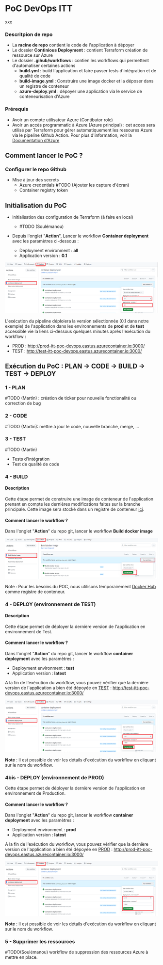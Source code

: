 # PoC DevOps ITT
xxx

### Descritpion de repo

- La **racine de repo** contient le code de l'application à dépoyer
- Le dossier **Continious Deployment** : contient Terraform création de ressource sur Azure
- Le dossier **.gihub/workflows** : contien les workflows qui permettent d'automatiser certaines actions
    - **build.yml** : build l'application et faire passer tests d'intégration et de qualité de code
    - **build-image.yml** : Construire une image docker et la déposer dans un registre de conteneur
    - **azure-deploy.yml** : dépoyer une application via le service de conteneurisation d'Azure

### Prérequis
- Avoir un compte utilisateur Azure (Contibutor role)
- Avoir un accès programmatic à Azure (Azure principal) : cet acces sera utilisé par Terraform pour gérer automatiquement les ressoures Azure via le pipeline Github Action.
Pour plus d'information, voir la [Documentation d'Azure](https://learn.microsoft.com/en-us/azure/developer/terraform/authenticate-to-azure?tabs=bash#create-a-service-principal)

## Comment lancer le PoC ?

### Configurer le repo Github

- Mise à jour des secrets
    * Azure credentials #TODO (Ajouter les capture d'écran)
    * Container registry token

## Initialisation du PoC
- Initialisation des configuration de Terraform (à faire en local)
    - #TODO (Soulémanou)

- Depuis l'onglet "**Action**", Lancer le workflow **Container deployment** avec les paramètres ci-dessous :
    - Deployment environment : **all**
    - Application version : **0.1**

![plot](./images/all-initialisation.png)

L'exécution du pipeline déploiera la version sélectionnée (0.1 dans notre exemple) de l'application dans les environnements de **prod** et de **test** accessible vie la liens ci-dessous quelques minutes après l'exécution du workflow :

- PROD : http://prod-itt-poc-devops.eastus.azurecontainer.io:3000/
- TEST : http://test-itt-poc-devops.eastus.azurecontainer.io:3000/

## Exécution du PoC : PLAN -> CODE -> BUILD -> TEST -> DEPLOY

### 1 - PLAN
#TODO (Martin) : création de ticker pour nouvelle fonctionalité ou correction de bug

### 2 - CODE
#TODO (Martin): mettre à jour le code, nouvelle branche, merge, ...

### 3 - TEST
#TODO (Martin)
- Tests d'intégration
- Test de qualité de code

### 4 - BUILD
#### Description
Cette étape permet de construire une image de conteneur de l'application prenant en compte les dernières modifications faites sur la branche principale. Cette image sera stocké dans un registre de conteneur [ici](https://hub.docker.com/r/sngbango/app-poc/tags).
#### Comment lancer le workflow ?
Dans l'onglet "**Action**" du repo git, lancer le workflow **Build docker image**

![plot](./images/Docker-build-workflow.png)

Note : Pour les besoins du POC, nous utilisons temporairement [Docker Hub](https://hub.docker.com/r/sngbango/app-poc/tags) comme registre de conteneur.

### 4 - DEPLOY (environnement de TEST)
#### Description
Cette étape permet de déployer la dernière version de l'application en environnement de Test.

#### Comment lancer le workflow ?
Dans l'onglet "**Action**" du repo git, lancer le workflow **container deployment** avec les paramètres :
- Deployment environment : **test**
- Application version : **latest**

A la fin de l'exécution du workflow, vous pouvez vérifier que la dernière version de l'application a bien été dépoyée en [TEST](http://test-itt-poc-devops.eastus.azurecontainer.io:3000/) : http://test-itt-poc-devops.eastus.azurecontainer.io:3000/

![plot](./images/latest-test-deploy.png)

**Note** : Il est possible de voir les détails d'exécution du workflow en cliquant sur le nom du workflow.

### 4bis - DEPLOY (environnement de PROD)

Cette étape permet de déployer la dernière version de l'application en environnement de Production.

#### Comment lancer le workflow ?
Dans l'onglet "**Action**" du repo git, lancer le workflow **container deployment** avec les paramètres :
- Deployment environment : **prod**
- Application version : **latest**

A la fin de l'exécution du workflow, vous pouvez vérifier que la dernière version de l'application a bien été dépoyée en [PROD](http://prod-itt-poc-devops.eastus.azurecontainer.io:3000/) : http://prod-itt-poc-devops.eastus.azurecontainer.io:3000/

![plot](./images/latest-prod-depoyment.png)

**Note** : Il est possible de voir les détails d'exécution du workflow en cliquant sur le nom du workflow.


### 5 - Supprimer les ressources
#TODO(Soulémanou) workflow de suppression des ressources Azure à mettre en place.